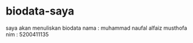 # biodata-saya
saya akan menuliskan biodata
nama : muhammad naufal alfaiz musthofa
nim : 5200411135
